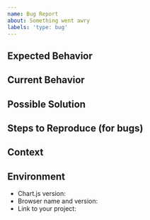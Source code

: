 ```yaml
---
name: Bug Report
about: Something went awry
labels: 'type: bug'
---
```


<!--
  Need help or support? Please don't open an issue!
  Head to https://stackoverflow.com/questions/tagged/chart.js

  Bug reports MUST be submitted with an interactive example:
  https://codepen.io/pen?template=JXVYzq

  Chart.js 1.x is NOT supported anymore, new issues will be disregarded.
-->

## Expected Behavior
<!-- Tell us what should happen -->

## Current Behavior
<!-- Tell us what happens instead of the expected behavior -->

## Possible Solution
<!--
  Not obligatory, but suggest a fix/reason for the bug,
  or ideas how to implement the addition or change
-->

## Steps to Reproduce (for bugs)
<!--
  Provide a link to a live example. Bug reports MUST be submitted with an
  interactive example (https://codepen.io/pen?template=JXVYzq).

  If filing a bug against `master`, you may reference the latest code via
  https://www.chartjs.org/dist/master/Chart.min.js (changing the filename to
  point at the file you need as appropriate). Do not rely on these files for
  production purposes as they may be removed at any time.
-->

## Context
<!--
  How has this issue affected you? What are you trying to accomplish? Providing
  context helps us come up with a solution that is most useful in the real world
-->

## Environment
<!-- Include as many relevant details about the environment you experienced the bug in -->
* Chart.js version:
* Browser name and version:
* Link to your project:
